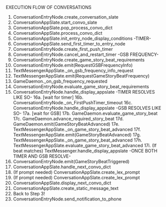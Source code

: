 EXECUTION FLOW OF CONVERSATIONS

1. ConversationEntryNode.create_conversation_slate
2. ConversationAppSlate.start_convo_slate
3. ConversationAppSlate.pop_process_convo_dict
4. ConversationAppSlate.process_convo_dict
5. ConversationAppSlate.init_entry_node_display_conditions
-TIMER-
6. ConversationAppSlate.send_first_timer_to_entry_node
7. ConversationEntryNode.create_first_push_timer
8. ConversationEntryNode.cancel_and_restart_timer
-GSB FREQUENCY-
9. ConversationEntryNode.create_game_story_beat_requirements
10. ConversationEntryNode.emit(RequestGSBFrequencyInfo)
11. TextMessengerAppSlate._on_gsb_frequency_info_request
12. TextMessengerAppSlate.emit(RequestGameStoryBeatFrequency)
13. GameDaemon._on_gsb_frequency_requested
14. ConversationEntryNode.evaluate_game_story_beat_requirements
15. ConversationEntryNode.handle_display_appslate
-TIMER RESOLVES LIKE SO-
16a. [wait for timer]
16b. ConversationEntryNode._on_FirstPushTimer_timeout
16c. ConversationEntryNode.handle_display_appslate
-GSB RESOLVES LIKE SO-
17a. [wait for GSB]
17b. GameDaemon.evaluate_game_story_beat
17c. GameDaemon.advance_required_story_beat
17d. GameDaemon.emit(GameStoryBeatAdvanced)
17e. TextMessengerAppSlate._on_game_story_beat_advanced
17f. TextMessengerAppSlate.emit(GameStoryBeatAdvanced)
17g. TextMessengerAppSlate._on_game_story_beat_advanced
17h. TextMessengerAppSlate.evaluate_game_story_beat_advanced
17i. (If beat matches) TextMessenger.handle_display_appslate
-ONCE BOTH TIMER AND GSB RESOLVE-
18. ConversationEntryNode.emit(GameStoryBeatTriggered)
19. ConversationAppSlate.handle_next_convo_dict
20. (If prompt needed) ConversationAppSlate.create_lex_prompt
21. (If prompt needed) ConversationAppSlate.create_lex_prompt
22. ConversationAppSlate.display_next_convo_dict
23. ConversationAppSlate.create_static_message_text
24. Back to Step 3!
25. ConversationEntryNode.send_notification_to_phone


